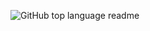 ![GitHub top language](https://img.shields.io/github/languages/top/TarasPyzo/node-test-dump.svg)
readme

